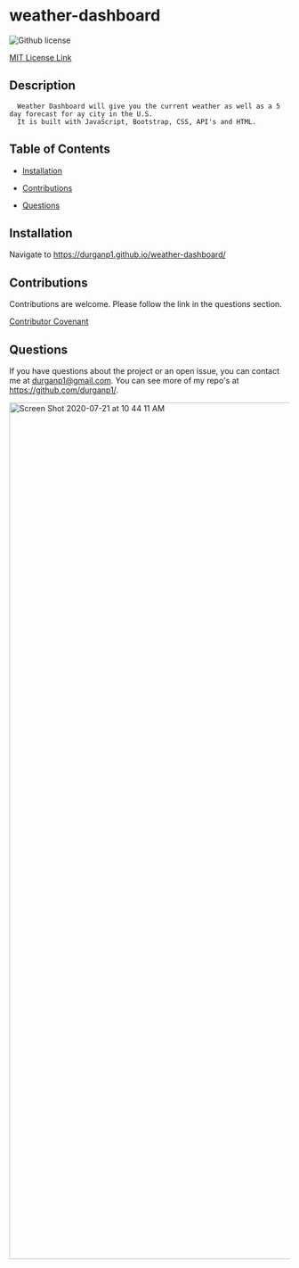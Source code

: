 # weather-dashboard
![Github license](https://img.shields.io/badge/license-MIT-blue.svg)

  [MIT License Link](https://opensource.org/licenses/MIT)

## Description
      Weather Dashboard will give you the current weather as well as a 5 day forecast for ay city in the U.S.
      It is built with JavaScript, Bootstrap, CSS, API's and HTML.

## Table of Contents

  * [Installation](#installation)

  * [Contributions](#contributions)

  * [Questions](#questions)

## Installation

 Navigate to https://durganp1.github.io/weather-dashboard/


## Contributions

  Contributions are welcome.  Please follow the link in the questions section.

  [Contributor Covenant](https://www.contributor-covenant.org/version/2/0/code_of_conduct/code_of_conduct.md)


## Questions

  If you have questions about the project or an open issue, you can contact me at durganp1@gmail.com.  You can see more of my repo's at https://github.com/durganp1/.



<img width="1536" alt="Screen Shot 2020-07-21 at 10 44 11 AM" src="https://user-images.githubusercontent.com/65720461/88076142-5523a900-cb3f-11ea-9ad2-ac24daa34e11.png">


